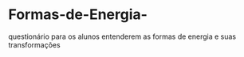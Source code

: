 # Formas-de-Energia-
questionário para os alunos entenderem as formas de energia e suas transformações 
